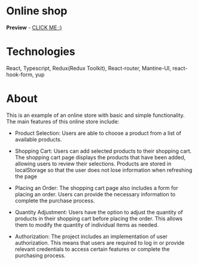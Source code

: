 # Online shop

**Preview** - [CLICK ME :)](https://ched88xtc.github.io/internet-shop/)

# Technologies
React, Typescript, Redux(Redux Toolkit), React-router, Mantine-UI, react-hook-form, yup

# About
This is an example of an online store with basic and simple functionality. The main features of this online store include:

- Product Selection: Users are able to choose a product from a list of available products.

- Shopping Cart: Users can add selected products to their shopping cart. The shopping cart page displays the products that have been added, allowing users to review their selections. Products are stored in localStorage so that the user does not lose information when refreshing the page

- Placing an Order: The shopping cart page also includes a form for placing an order. Users can provide the necessary information to complete the purchase process.

- Quantity Adjustment: Users have the option to adjust the quantity of products in their shopping cart before placing the order. This allows them to modify the quantity of individual items as needed.

- Authorization: The project includes an implementation of user authorization. This means that users are required to log in or provide relevant credentials to access certain features or complete the purchasing process.
